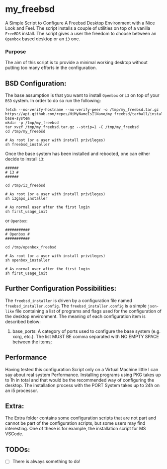 # my_freebsd 
A Simple Script to Configure A Freebsd Desktop Environment with a Nice Look and Feel. The script installs a couple of utilities on top of a vanilla `FreeBDS` install.
The script gives a user the freedom to choose between an `Openbox` based desktop or an `i3` one.

### Purpose
The aim of this script is to provide a minimal working desktop without putting too many efforts in the configuration.

## BSD Configuration:
The base assumption is that you want to install `Openbox` or `i3` on top of your `BSD` system. In order to do so run the following:  

```
fetch --no-verify-hostname --no-verify-peer -o /tmp/my_freebsd.tar.gz https://api.github.com/repos/HiMyNameIsIlNano/my_freebsd/tarball/install-base-system
mkdir -p /tmp/my_freebsd
tar xvzf /tmp/my_freebsd.tar.gz --strip=1 -C /tmp/my_freebsd
cd /tmp/my_freebsd

# As root (or a user with install privileges)
sh freebsd_installer
```

Once the base system has been installed and rebooted, one can either decide to install `i3`:

```
######
# i3 #
######

cd /tmp/i3_freebsd

# As root (or a user with install privileges)
sh i3gaps_installer

# As normal user after the first login
sh first_usage_init
```

or `Openbox`:

```
###########
# Openbox #
###########

cd /tmp/openbox_freebsd

# As root (or a user with install privileges)
sh openbox_installer

# As normal user after the first login
sh first_usage_init
```

## Further Configuration Possibilities:
The `freebsd_installer` is driven by a configuration file named `freebsd_installer.config`. The `freebsd_installer.config` is a simple `json-like` file containing a list of programs and flags used for the configuration of the desktop environment. The meaning of each configuration item is described below:

1. base_ports: A category of ports used to configure the base system (e.g. xorg, etc.). The list MUST BE comma separated with NO EMPTY SPACE between the items;

## Performance
Having tested this configuration Script only on a Virtual Machine little I can say about real system Performance. Installing programs using PKG takes up to 1h in total and that would be the recommended way of configuring the desktop. The installation process with the PORT System takes up to 24h on an i5 processor.

## Extra:
The Extra folder contains some configuration scripts that are not part and cannot be part of the configuration scripts, but some users may find interesting. One of these is for example, the installation script for MS VSCode.

## TODOs:
- [ ] There is always something to do!
